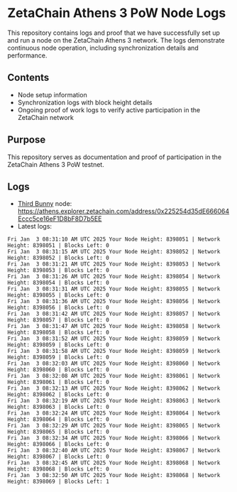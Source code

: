 # ZetaChain Athens 3 PoW Node Logs
This repository contains logs and proof that we have successfully set up and run a node on the ZetaChain Athens 3 network. The logs demonstrate continuous node operation, including synchronization details and performance.

## Contents
- Node setup information
- Synchronization logs with block height details
- Ongoing proof of work logs to verify active participation in the ZetaChain network

## Purpose
This repository serves as documentation and proof of participation in the ZetaChain Athens 3 PoW testnet.

## Logs

- [Third Bunny](https://thirdbunny.xyz/) node: https://athens.explorer.zetachain.com/address/0x225254d35dE666064Eccc5ce16eF1D8bF8D7b5EE
- Latest logs:
```
Fri Jan  3 08:31:10 AM UTC 2025 Your Node Height: 8398051 | Network Height: 8398051 | Blocks Left: 0
Fri Jan  3 08:31:15 AM UTC 2025 Your Node Height: 8398052 | Network Height: 8398052 | Blocks Left: 0
Fri Jan  3 08:31:21 AM UTC 2025 Your Node Height: 8398053 | Network Height: 8398053 | Blocks Left: 0
Fri Jan  3 08:31:26 AM UTC 2025 Your Node Height: 8398054 | Network Height: 8398054 | Blocks Left: 0
Fri Jan  3 08:31:31 AM UTC 2025 Your Node Height: 8398055 | Network Height: 8398055 | Blocks Left: 0
Fri Jan  3 08:31:36 AM UTC 2025 Your Node Height: 8398056 | Network Height: 8398056 | Blocks Left: 0
Fri Jan  3 08:31:42 AM UTC 2025 Your Node Height: 8398057 | Network Height: 8398057 | Blocks Left: 0
Fri Jan  3 08:31:47 AM UTC 2025 Your Node Height: 8398058 | Network Height: 8398058 | Blocks Left: 0
Fri Jan  3 08:31:52 AM UTC 2025 Your Node Height: 8398059 | Network Height: 8398059 | Blocks Left: 0
Fri Jan  3 08:31:58 AM UTC 2025 Your Node Height: 8398059 | Network Height: 8398059 | Blocks Left: 0
Fri Jan  3 08:32:03 AM UTC 2025 Your Node Height: 8398060 | Network Height: 8398060 | Blocks Left: 0
Fri Jan  3 08:32:08 AM UTC 2025 Your Node Height: 8398061 | Network Height: 8398061 | Blocks Left: 0
Fri Jan  3 08:32:13 AM UTC 2025 Your Node Height: 8398062 | Network Height: 8398062 | Blocks Left: 0
Fri Jan  3 08:32:19 AM UTC 2025 Your Node Height: 8398063 | Network Height: 8398063 | Blocks Left: 0
Fri Jan  3 08:32:24 AM UTC 2025 Your Node Height: 8398064 | Network Height: 8398064 | Blocks Left: 0
Fri Jan  3 08:32:29 AM UTC 2025 Your Node Height: 8398065 | Network Height: 8398065 | Blocks Left: 0
Fri Jan  3 08:32:34 AM UTC 2025 Your Node Height: 8398066 | Network Height: 8398066 | Blocks Left: 0
Fri Jan  3 08:32:40 AM UTC 2025 Your Node Height: 8398067 | Network Height: 8398067 | Blocks Left: 0
Fri Jan  3 08:32:45 AM UTC 2025 Your Node Height: 8398068 | Network Height: 8398068 | Blocks Left: 0
Fri Jan  3 08:32:50 AM UTC 2025 Your Node Height: 8398068 | Network Height: 8398069 | Blocks Left: 1
```

